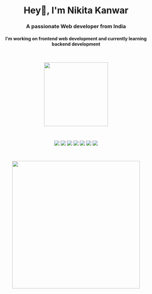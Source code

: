 <h1 align="center">Hey👋, I'm Nikita Kanwar</h1>
<h3 align="center">A passionate Web developer from India</h3>
<h4 align="center">I'm working on frontend web development and currently learning backend development</h4>

<br>

<p align="center"><img src="https://user-images.githubusercontent.com/74038190/212259366-1e33063f-1384-459b-9ea5-8ee5e25b63dc.jpg" width="200" /></p> 

<br>

<p align="center"> <img   src="https://img.shields.io/badge/html5-%23E34F26.svg?style=for-the-badge&logo=html5&logoColor=white"/>  <img   src="https://img.shields.io/badge/css3-%231572B6.svg?style=for-the-badge&logo=css3&logoColor=white"/> <img   src="https://img.shields.io/badge/bootstrap-%238511FA.svg?style=for-the-badge&logo=bootstrap&logoColor=white"/> <img src="https://img.shields.io/badge/tailwindcss-%2338B2AC.svg?style=for-the-badge&logo=tailwind-css&logoColor=white" /> <img   src="https://img.shields.io/badge/javascript-%23323330.svg?style=for-the-badge&logo=javascript&logoColor=%23F7DF1E"/>  <img   src="https://img.shields.io/badge/react-%2320232a.svg?style=for-the-badge&logo=react&logoColor=%2361DAFB"/>  <img   src="https://img.shields.io/badge/c++-%2300599C.svg?style=for-the-badge&logo=c%2B%2B&logoColor=white"/>  </p>

<br>

<p align="center"> <img   src="https://github-readme-streak-stats.herokuapp.com/?user=Nikita-kanwar&theme=dark&hide_border=false" width="400"/> </p>








